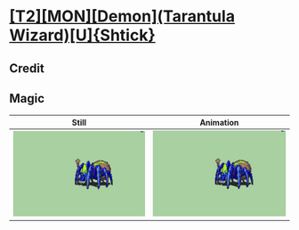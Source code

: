 # [\[T2\]\[MON\]\[Demon\]\(Tarantula Wizard\)\[U\]{Shtick}](../)

## Credit


	
## Magic

| Still | Animation |
| :---: | :-------: |
| ![Magic still](./Magic_000.png) | ![Magic animation](./Magic.gif) |
